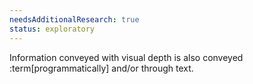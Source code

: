 ```yaml
---
needsAdditionalResearch: true
status: exploratory
---
```


Information conveyed with visual depth is also conveyed :term[programmatically] and/or through text.

